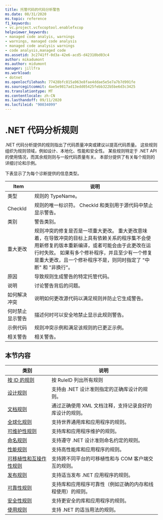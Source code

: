 ```yaml
---
title: 托管代码的代码分析警告
ms.date: 08/31/2020
ms.topic: reference
f1_keywords:
- vc.project.vcfxcoptool.enablefxcop
helpviewer_keywords:
- managed code analyis, warnings
- warnings, managed code analysis
- managed code analysis warnings
- code analysis,managed code
ms.assetid: 3c2741ff-0d3a-42e6-acd5-d42310bd03c4
author: mikadumont
ms.author: midumont
manager: jillfra
ms.workload:
- dotnet
ms.openlocfilehash: 77428bfc815a963e8fae4ddae5e5e7a7b7d991fe
ms.sourcegitcommit: 4ae5e9817ad13edd05425febb322b5be6d3c3425
ms.translationtype: MT
ms.contentlocale: zh-CN
ms.lasthandoff: 09/11/2020
ms.locfileid: "90034099"
---
```

# <a name="net-code-analysis-rules"></a>.NET 代码分析规则
.NET 代码分析提供的规则指出了代码质量冲突或建议以提高代码质量。 这些规则组织为规则领域，例如设计、本地化、性能和安全性。 某些规则特定于 .NET API 的使用情况，而其余规则则与一般代码质量有关。 本部分提供了有关每个规则的详细讨论和示例。

 下表显示了为每个诊断提供的信息类型。

|Item|说明|
|----------|-----------------|
|类型|规则的 TypeName。|
|CheckId|规则的唯一标识符。 CheckId 和类别用于源代码中禁止显示警告。|
|类别|警告类别。|
|重大更改|规则冲突的修复是否是一项重大更改。 重大更改意味着，在导致冲突的目标上具有依赖关系的程序集不会使用新修复的版本重新编译，或者可能会由于此更改在运行时失败。 如果有多个修补程序，并且至少有一个修复是重大更改，且一个修补程序不是，则同时指定了 "中断" 和 "非换行"。|
|原因|导致规则生成警告的特定托管代码。|
|说明|讨论警告背后的问题。|
|如何解决冲突|说明如何更改源代码以满足规则并防止它生成警告。|
|何时禁止显示警告|描述何时可以安全地禁止显示此规则警告。|
|示例代码|规则冲突示例和满足该规则的已更正示例。|
|相关警告|相关警告。|

## <a name="in-this-section"></a>本节内容

|类别|说明|
|-|-|
|[按 ID 的规则](../code-quality/code-analysis-warnings-for-managed-code-by-checkid.md)|按 RuleID 列出所有规则|
|[设计规则](../code-quality/design-warnings.md)|支持由 .NET 设计准则指定的正确库设计的规则。|
|[文档规则](../code-quality/documentation-warnings.md)|通过正确使用 XML 文档注释，支持记录良好的库设计的规则。|
|[全球化规则](../code-quality/globalization-warnings.md)|支持世界通用库和应用程序的规则。|
|[可维护性规则](../code-quality/maintainability-warnings.md)|支持库和应用程序维护的规则。|
|[命名规则](../code-quality/naming-warnings.md)|支持遵守 .NET 设计准则命名约定的规则。|
|[性能规则](../code-quality/performance-warnings.md)|支持高性能库和应用程序的规则。|
|[可移植性和互操作性规则](../code-quality/interoperability-warnings.md)|支持跨不同平台的可移植性和与 COM 客户端交互的规则。|
|[发布规则](../code-quality/publish-warnings.md)|支持适当发布 .NET 应用程序的规则。|
|[可靠性规则](../code-quality/reliability-warnings.md)|支持库和应用程序可靠性（例如正确的内存和线程使用）的规则。|
|[安全性规则](../code-quality/security-warnings.md)|支持更安全的库和应用程序的规则。|
|[使用规则](../code-quality/usage-warnings.md)|支持 .NET 的适当用法的规则。|

